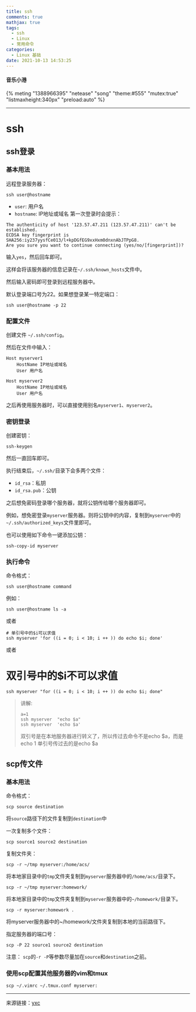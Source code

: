 ```yaml
---
title: ssh
comments: true
mathjax: true
tags:
  - ssh
  - Linux
  - 常用命令
categories:
  - Linux 基础
date: 2021-10-13 14:53:25
---
```

#### 音乐小港
{% meting "1388966395" "netease" "song" "theme:#555" "mutex:true" "listmaxheight:340px" "preload:auto" %}

---
# ssh
## ssh登录

### 基本用法
远程登录服务器：
```
ssh user@hostname
```
- `user`: 用户名
- `hostname`: IP地址或域名
第一次登录时会提示：
```
The authenticity of host '123.57.47.211 (123.57.47.211)' can't be established.
ECDSA key fingerprint is SHA256:iy237yysfCe013/l+kpDGfEG9xxHxm0dnxnAbJTPpG8.
Are you sure you want to continue connecting (yes/no/[fingerprint])?
```
输入`yes`，然后回车即可。

这样会将该服务器的信息记录在`~/.ssh/known_hosts`文件中。

然后输入密码即可登录到远程服务器中。

默认登录端口号为22。如果想登录某一特定端口：
```
ssh user@hostname -p 22
```
### 配置文件
创建文件 `~/.ssh/config`。

然后在文件中输入：
```
Host myserver1
    HostName IP地址或域名
    User 用户名

Host myserver2
    HostName IP地址或域名
    User 用户名
```
之后再使用服务器时，可以直接使用别名`myserver1`、`myserver2`。

### 密钥登录
创建密钥：
```
ssh-keygen
```
然后一直回车即可。

执行结束后，`~/.ssh/`目录下会多两个文件：

- `id_rsa`：私钥
- `id_rsa.pub`：公钥

之后想免密码登录哪个服务器，就将公钥传给哪个服务器即可。

例如，想免密登录`myserver`服务器。则将公钥中的内容，复制到`myserver`中的`~/.ssh/authorized_keys`文件里即可。

也可以使用如下命令一键添加公钥：
```
ssh-copy-id myserver
```
### 执行命令
命令格式：
```
ssh user@hostname command
```
例如：
```
ssh user@hostname ls -a
```
或者
```
# 单引号中的$i可以求值
ssh myserver 'for ((i = 0; i < 10; i ++ )) do echo $i; done'
```
或者

# 双引号中的$i不可以求值
```
ssh myserver "for ((i = 0; i < 10; i ++ )) do echo $i; done"
```

> 讲解:
> ```
> a=1
> ssh myserver  "echo $a"
> ssh myserver  'echo $a'
> ```
> 双引号是在本地服务器进行转义了，所以传过去命令不是echo $a，而是echo 1
> 单引号传过去的是echo $a

## scp传文件

### 基本用法
命令格式：
```
scp source destination
```
将`source`路径下的文件复制到`destination`中

一次复制多个文件：
```
scp source1 source2 destination
```
复制文件夹：
```
scp -r ~/tmp myserver:/home/acs/
```
将本地家目录中的`tmp`文件夹复制到`myserver`服务器中的`/home/acs/`目录下。
```
scp -r ~/tmp myserver:homework/
```
将本地家目录中的`tmp`文件夹复制到`myserver`服务器中的`~/homework/`目录下。
```
scp -r myserver:homework .
```
将myserver服务器中的~/homework/文件夹复制到本地的当前路径下。

指定服务器的端口号：
```
scp -P 22 source1 source2 destination
```
注意： `scp`的`-r -P`等参数尽量加在`source`和`destination`之前。

### 使用scp配置其他服务器的vim和tmux
```
scp ~/.vimrc ~/.tmux.conf myserver:
```

---
来源链接：[yxc](https://www.acwing.com/file_system/file/content/whole/index/content/2897078/)